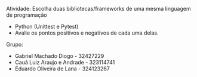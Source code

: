 Atividade: 
Escolha duas bibliotecas/frameworks de uma mesma linguagem de programação
- Python (Unittest e Pytest)
- Avalie os pontos positivos e negativos de cada uma delas.

Grupo: 
- Gabriel Machado Diogo - 32427229
- Cauã Luiz Araujo e Andrade - 323114741
- Eduardo Oliveira de Lana - 324123267


